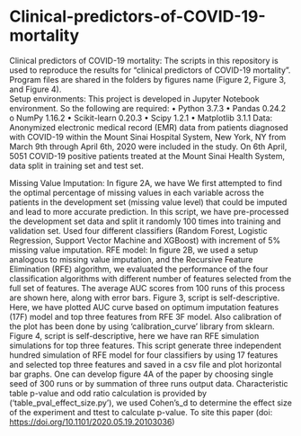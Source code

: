 # Clinical-predictors-of-COVID-19-mortality

Clinical predictors of COVID-19 mortality: 
    The scripts in this repository is used to reproduce the results for “clinical predictors of COVID-19 mortality”. 
    Program files are shared in the folders by figures name (Figure 2, Figure 3, and Figure 4).  
    Setup environments: This project is developed in Jupyter Notebook environment. So the following are required:
          •	Python 3.7.3
          •	Pandas 0.24.2
              o	NumPy 1.16.2
          •	Scikit-learn 0.20.3
          •	Scipy 1.2.1
          •	Matplotlib 3.1.1
Data: 
Anonymized electronic medical record (EMR) data from patients diagnosed with COVID-19 within the Mount Sinai Hospital System, New York, NY from March 9th through April 6th, 
2020 were included in the study. On 6th April, 5051 COVID-19 positive patients treated at the Mount Sinai Health System, data split in training set and test set.

Missing Value Imputation: In figure 2A, we have We first attempted to find the optimal percentage of missing values in each variable across the patients in the development set         (missing value level) that could be imputed and lead to more accurate prediction. In this script, we have pre-processed the development set data and split it randomly 100         times into training and validation set. Used four different classifiers (Random Forest, Logistic Regression, Support Vector Machine and XGBoost) with increment of 5% missing       value imputation.
RFE model: In figure 2B, we used a setup analogous to missing value imputation, and the Recursive Feature Elimination (RFE) algorithm, we evaluated the performance of the four         classification algorithms with different number of features selected from the full set of features. The average AUC scores from 100 runs of this process are shown here, along     with error bars.
Figure 3, script is self-descriptive. Here, we have plotted AUC curve based on optimum imputation features (17F) model and top three features from RFE 3F model.  Also calibration of the plot has been done by using ‘calibration_curve’ library from sklearn.
Figure 4, script is self-descriptive, here we have ran RFE simulation simulations for top three features. This script generate three independent hundred simulation of RFE model for four classifiers by using 17 features and selected top three features and saved in a csv file and plot horizontal bar graphs. One can develop figure 4A of the paper by choosing single seed of 300 runs or by summation of three runs output data.
Characteristic table p-value and odd ratio calculation is provided by (‘table_pval_effect_size.py’), we used Cohen’s_d to determine the effect size of the experiment and ttest to calculate p-value.
To site this paper (doi: https://doi.org/10.1101/2020.05.19.20103036)
